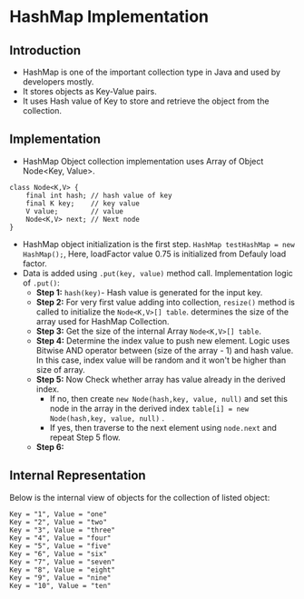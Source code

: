 # HashMap Implementation

## Introduction
* HashMap is one of the important collection type in Java and used by developers mostly. 
* It stores objects as Key-Value pairs.
* It uses Hash value of Key to store and retrieve the object from the collection.

## Implementation
* HashMap Object collection implementation uses Array of Object Node<Key, Value>.
```
class Node<K,V> {
    final int hash; // hash value of key
    final K key;    // key value 
    V value;        // value
    Node<K,V> next; // Next node
}
```
* HashMap object initialization is the first step. `HashMap testHashMap = new HashMap();`, Here, loadFactor value 0.75 is initialized from Defauly load factor.
* Data is added using `.put(key, value)` method call. Implementation logic of `.put()`: 
    * **Step 1:** `hash(key)`-  Hash value
    is generated for the input key.
    * **Step 2:** For very first value adding into collection, `resize()` method is called to initialize the `Node<K,V>[] table`.  determines the size of the array used for HashMap Collection.
    * **Step 3:** Get the size of the internal Array `Node<K,V>[] table`.
    * **Step 4:** Determine the index value to push new element. Logic uses Bitwise AND operator between (size of the array - 1) and hash value. In this case, index value will be random and it won't be higher than size of array.
    * **Step 5:** Now Check whether array has value already in the derived index. 
        * If no, then create `new Node(hash,key, value, null)` and set this node in the array in the derived index `table[i] = new Node(hash,key, value, null)` .
        * If yes, then traverse to the next element using `node.next` and repeat Step 5 flow.
    * **Step 6:**  




## Internal Representation
Below is the internal view of objects for the collection of listed object: 
```
Key = "1", Value = "one"
Key = "2", Value = "two"
Key = "3", Value = "three"
Key = "4", Value = "four"
Key = "5", Value = "five"
Key = "6", Value = "six"
Key = "7", Value = "seven"
Key = "8", Value = "eight"
Key = "9", Value = "nine"
Key = "10", Value = "ten"
```


